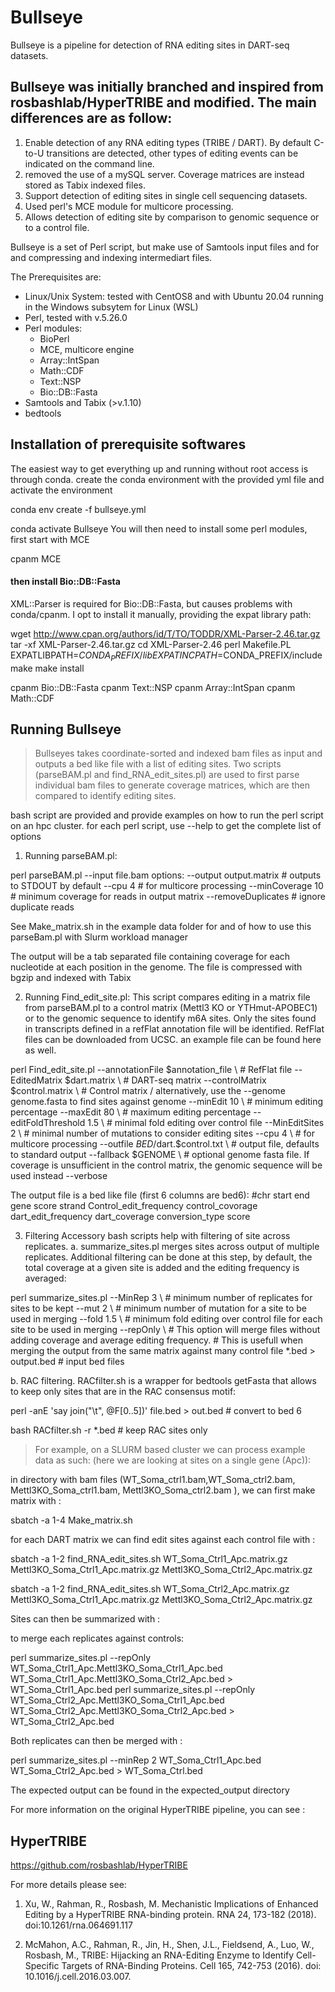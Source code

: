 # Bullseye
 Bullseye is a pipeline for detection of RNA editing sites in DART-seq datasets. 

## Bullseye was initially branched and inspired from rosbashlab/HyperTRIBE and modified. The main differences are as follow:

1. Enable detection of any RNA editing types (TRIBE / DART). By default C-to-U transitions are detected, other types of editing events can be indicated on the command line. 
2. removed the use of a mySQL server. Coverage matrices are instead stored as Tabix indexed files.   
3. Support detection of editing sites in single cell sequencing datasets.
4. Used perl's MCE module for multicore processing.
5. Allows detection of editing site by comparison to genomic sequence or to a control file.

Bullseye is a set of Perl script, but make use of Samtools input files and for and compressing and indexing intermediart files. 

The Prerequisites are:

- Linux/Unix System: tested with CentOS8 and with Ubuntu 20.04 running in the Windows subsytem for Linux (WSL)
- Perl, tested with v.5.26.0 
- Perl modules: 
    - BioPerl
    - MCE, multicore engine
    - Array::IntSpan
    - Math::CDF
    - Text::NSP
    - Bio::DB::Fasta
- Samtools and Tabix (>v.1.10)
- bedtools 

## Installation of prerequisite softwares

The easiest way to get everything up and running without root access is through conda.
create the conda environment with the provided yml file and activate the environment

conda env create -f bullseye.yml

conda activate Bullseye
You will then need to install some perl modules, first start with MCE

cpanm MCE

#### then install Bio::DB::Fasta
XML::Parser is required for Bio::DB::Fasta, but causes problems with conda/cpanm. I opt to install it manually, providing the expat library path:

wget http://www.cpan.org/authors/id/T/TO/TODDR/XML-Parser-2.46.tar.gz 
tar -xf XML-Parser-2.46.tar.gz
cd XML-Parser-2.46 
perl Makefile.PL EXPATLIBPATH=$CONDA_PREFIX/lib EXPATINCPATH=$CONDA_PREFIX/include
make
make install

cpanm Bio::DB::Fasta
cpanm Text::NSP
cpanm Array::IntSpan
cpanm Math::CDF

## Running Bullseye

> Bullseyes takes coordinate-sorted and indexed bam files as input and outputs a bed like file with a list of editing sites. Two scripts (parseBAM.pl and find_RNA_edit_sites.pl) are used to first parse individual bam files to generate coverage matrices, which are then compared to identify editing sites. 

bash script are provided and provide examples on how to run the perl script on an hpc cluster. for each perl script, use --help to get the complete list of options

1. Running parseBAM.pl:

  perl parseBAM.pl --input file.bam 
  options:
  --output output.matrix          # outputs to STDOUT by default
  --cpu 4                         # for multicore processing
  --minCoverage 10                # minimum coverage for reads in output matrix
  --removeDuplicates              # ignore duplicate reads

  See Make_matrix.sh in the example data folder for and of how to use this parseBam.pl with Slurm workload manager

  The output will be a tab separated file containing coverage for each nucleotide at each position in the genome. The file is compressed with bgzip and indexed with Tabix

2. Running Find_edit_site.pl:
  This script compares editing in a matrix file from parseBAM.pl to a control matrix (Mettl3 KO or YTHmut-APOBEC1) or to the genomic sequence to identify m6A sites.
  Only the sites found in transcripts defined in a refFlat annotation file will be identified. RefFlat files can be downloaded from UCSC. an example file can be found here as well.

  perl Find_edit_site.pl --annotationFile $annotation_file \       # RefFlat file
	--EditedMatrix $dart.matrix \                                    # DART-seq matrix
	--controlMatrix $control.matrix \                                # Control matrix / alternatively, use the --genome genome.fasta to find sites against genome
	--minEdit 10 \                                                   # minimum editing percentage
	--maxEdit 80 \                                                   # maximum editing percentage
	--editFoldThreshold 1.5 \                                        # minimal fold editing over control file
	--MinEditSites 2 \                                               # minimal number of mutations to consider editing sites
	--cpu 4 \                                                        # for multicore processing 
	--outfile $BED/$dart.$control.txt \                              # output file, defaults to standard output
	--fallback $GENOME \                                             # optional genome fasta file. If coverage is unsufficient in the control matrix, the genomic sequence will be used instead
	--verbose

The output file is a bed like file (first 6 columns are bed6): #chr start end gene score strand Control_edit_frequency control_covorage dart_edit_frequency dart_coverage conversion_type score

3. Filtering
  Accessory bash scripts help with filtering of site across replicates.
  a. summarize_sites.pl merges sites across output of multiple replicates. Additional filtering can be done at this step, by default, the total coverage at a given site is added and the editing frequency is averaged:

  perl summarize_sites.pl --MinRep 3 \         # minimum number of replicates for sites to be kept
    --mut 2 \                                  # minimum number of mutation for a site to be used in merging
    --fold 1.5 \                               # minimum fold editing over control file for each site to be used in merging
    --repOnly \                                # This option will merge files without adding coverage and average editing frequency.
                                               # This is usefull when merging the output from the same matrix against many control file
    *.bed > output.bed                         # input bed files

  b.  RAC filtering. RACfilter.sh is a wrapper for bedtools getFasta that allows to keep only sites that are in the RAC consensus motif:
  
  perl -anE 'say join("\t", @F[0..5])' file.bed > out.bed   # convert to bed 6

  bash RACfilter.sh -r *.bed # keep RAC sites only

> For example, on a SLURM based cluster we can process example data as such: (here we are looking at sites on a single gene (Apc)):

  in directory with bam files (WT_Soma_ctrl1.bam,WT_Soma_ctrl2.bam, Mettl3KO_Soma_ctrl1.bam, Mettl3KO_Soma_ctrl2.bam ), we can first make matrix with :

   sbatch -a 1-4 Make_matrix.sh

  for each DART matrix we can find edit sites against each control file with :

   sbatch -a 1-2 find_RNA_edit_sites.sh WT_Soma_Ctrl1_Apc.matrix.gz Mettl3KO_Soma_Ctrl1_Apc.matrix.gz Mettl3KO_Soma_Ctrl2_Apc.matrix.gz

   sbatch -a 1-2 find_RNA_edit_sites.sh WT_Soma_Ctrl2_Apc.matrix.gz Mettl3KO_Soma_Ctrl1_Apc.matrix.gz Mettl3KO_Soma_Ctrl2_Apc.matrix.gz

  Sites can then be summarized with : 

  to merge each replicates against controls:

  perl summarize_sites.pl --repOnly WT_Soma_Ctrl1_Apc.Mettl3KO_Soma_Ctrl1_Apc.bed WT_Soma_Ctrl1_Apc.Mettl3KO_Soma_Ctrl2_Apc.bed > WT_Soma_Ctrl1_Apc.bed
  perl summarize_sites.pl --repOnly WT_Soma_Ctrl2_Apc.Mettl3KO_Soma_Ctrl1_Apc.bed WT_Soma_Ctrl2_Apc.Mettl3KO_Soma_Ctrl2_Apc.bed > WT_Soma_Ctrl2_Apc.bed

  Both replicates can then be merged with : 

  perl summarize_sites.pl --minRep 2 WT_Soma_Ctrl1_Apc.bed WT_Soma_Ctrl2_Apc.bed > WT_Soma_Ctrl.bed

  The expected output can be found in the expected_output directory



For more information on the original HyperTRIBE pipeline, you can see : 

## HyperTRIBE

https://github.com/rosbashlab/HyperTRIBE

For more details please see:

1. Xu, W., Rahman, R., Rosbash, M. Mechanistic Implications of Enhanced Editing by a HyperTRIBE RNA-binding protein. RNA 24, 173-182 (2018). doi:10.1261/rna.064691.117

2. McMahon, A.C.,  Rahman, R., Jin, H., Shen, J.L., Fieldsend, A., Luo, W., Rosbash, M., TRIBE: Hijacking an RNA-Editing Enzyme to Identify Cell-Specific Targets of RNA-Binding Proteins. Cell 165, 742-753 (2016). doi: 10.1016/j.cell.2016.03.007.
